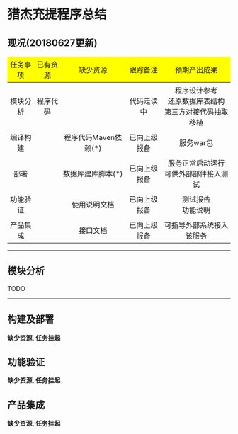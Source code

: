 # 猎杰充提程序总结

## 现况(20180627更新)

<table style="text-align:center;">
  <thead style="background-color:yellow">
    <tr>
      <td style="padding:5px;">任务事项</td>
      <td style="padding:5px;">已有资源</td>
      <td style="padding:5px;">缺少资源</td>
      <td style="padding:5px;">跟踪备注</td>
      <td style="padding:5px;">预期产出成果</td>
    </tr>
  </thead>
  <tbody>
    <tr>
      <td style="padding:5px;">模块分析</td>
      <td style="padding:5px;">程序代码</td>
      <td style="padding:5px;"></td>
      <td style="padding:5px;">代码走读中</td>
      <td style="padding:5px;">程序设计参考<br>还原数据库表结构<br>第三方对接代码抽取移植</td>
    </tr>
    <tr>
      <td style="padding:5px;">编译构建</td>
      <td style="padding:5px;"></td>
      <td style="padding:5px;">程序代码Maven依赖(*)</td>
      <td style="padding:5px;">已向上级报备</td>
      <td style="padding:5px;">服务war包</td>
    </tr>
    <tr>
      <td style="padding:5px;">部署</td>
      <td style="padding:5px;"></td>
      <td style="padding:5px;">数据库建库脚本(*)</td>
      <td style="padding:5px;">已向上级报备</td>
      <td style="padding:5px;">服务正常启动运行<br>可供外部部件接入测试</td>
    </tr>
    <tr>
      <td style="padding:5px;">功能验证</td>
      <td style="padding:5px;"></td>
      <td style="padding:5px;">使用说明文档</td>
      <td style="padding:5px;">已向上级报备</td>
      <td style="padding:5px;">测试报告<br>功能说明</td>
    </tr>
    <tr>
      <td style="padding:5px;">产品集成</td>
      <td style="padding:5px;"></td>
      <td style="padding:5px;">接口文档</td>
      <td style="padding:5px;">已向上级报备</td>
      <td style="padding:5px;">可指导外部系统接入该服务</td>
    </tr>
  </tbody>
</table>
<!---
    <tr>
      <td style="padding:5px;"></td>
      <td style="padding:5px;"></td>
      <td style="padding:5px;"></td>
      <td style="padding:5px;"></td>
      <td style="padding:5px;"></td>
    </tr>
--->

---

## 模块分析

TODO

---

## 构建及部署

**缺少资源, 任务挂起**

## 功能验证

**缺少资源, 任务挂起**

## 产品集成

**缺少资源, 任务挂起**

